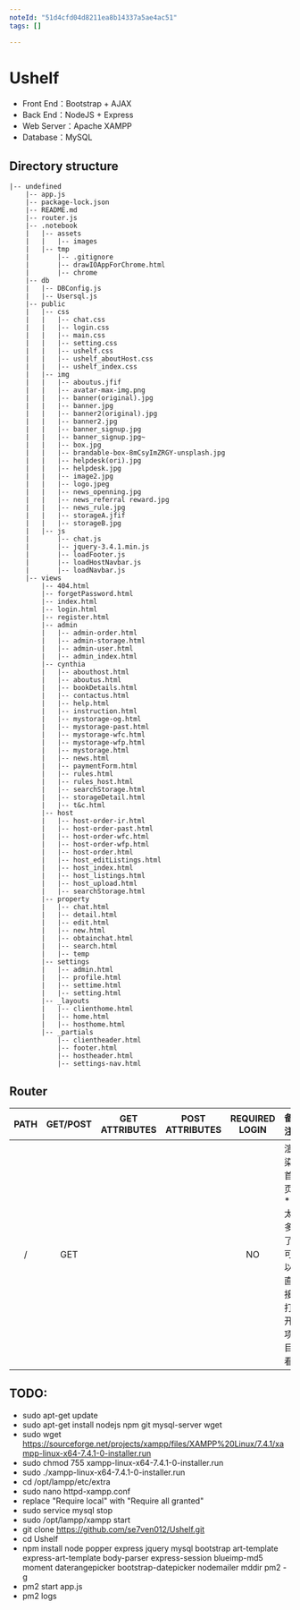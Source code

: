 ```yaml
---
noteId: "51d4cfd04d8211ea8b14337a5ae4ac51"
tags: []

---
```


# Ushelf
- Front End：Bootstrap + AJAX
- Back End：NodeJS + Express
- Web Server：Apache XAMPP
- Database：MySQL

## Directory structure
```
|-- undefined
    |-- app.js
    |-- package-lock.json
    |-- README.md
    |-- router.js
    |-- .notebook
    |   |-- assets
    |   |   |-- images
    |   |-- tmp
    |       |-- .gitignore
    |       |-- drawIOAppForChrome.html
    |       |-- chrome
    |-- db
    |   |-- DBConfig.js
    |   |-- Usersql.js
    |-- public
    |   |-- css
    |   |   |-- chat.css
    |   |   |-- login.css
    |   |   |-- main.css
    |   |   |-- setting.css
    |   |   |-- ushelf.css
    |   |   |-- ushelf_aboutHost.css
    |   |   |-- ushelf_index.css
    |   |-- img
    |   |   |-- aboutus.jfif
    |   |   |-- avatar-max-img.png
    |   |   |-- banner(original).jpg
    |   |   |-- banner.jpg
    |   |   |-- banner2(original).jpg
    |   |   |-- banner2.jpg
    |   |   |-- banner_signup.jpg
    |   |   |-- banner_signup.jpg~
    |   |   |-- box.jpg
    |   |   |-- brandable-box-8mCsyImZRGY-unsplash.jpg
    |   |   |-- helpdesk(ori).jpg
    |   |   |-- helpdesk.jpg
    |   |   |-- image2.jpg
    |   |   |-- logo.jpeg
    |   |   |-- news_openning.jpg
    |   |   |-- news_referral reward.jpg
    |   |   |-- news_rule.jpg
    |   |   |-- storageA.jfif
    |   |   |-- storageB.jpg
    |   |-- js
    |       |-- chat.js
    |       |-- jquery-3.4.1.min.js
    |       |-- loadFooter.js
    |       |-- loadHostNavbar.js
    |       |-- loadNavbar.js
    |-- views
        |-- 404.html
        |-- forgetPassword.html
        |-- index.html
        |-- login.html
        |-- register.html
        |-- admin
        |   |-- admin-order.html
        |   |-- admin-storage.html
        |   |-- admin-user.html
        |   |-- admin_index.html
        |-- cynthia
        |   |-- abouthost.html
        |   |-- aboutus.html
        |   |-- bookDetails.html
        |   |-- contactus.html
        |   |-- help.html
        |   |-- instruction.html
        |   |-- mystorage-og.html
        |   |-- mystorage-past.html
        |   |-- mystorage-wfc.html
        |   |-- mystorage-wfp.html
        |   |-- mystorage.html
        |   |-- news.html
        |   |-- paymentForm.html
        |   |-- rules.html
        |   |-- rules_host.html
        |   |-- searchStorage.html
        |   |-- storageDetail.html
        |   |-- t&c.html
        |-- host
        |   |-- host-order-ir.html
        |   |-- host-order-past.html
        |   |-- host-order-wfc.html
        |   |-- host-order-wfp.html
        |   |-- host-order.html
        |   |-- host_editListings.html
        |   |-- host_index.html
        |   |-- host_listings.html
        |   |-- host_upload.html
        |   |-- searchStorage.html
        |-- property
        |   |-- chat.html
        |   |-- detail.html
        |   |-- edit.html
        |   |-- new.html
        |   |-- obtainchat.html
        |   |-- search.html
        |   |-- temp
        |-- settings
        |   |-- admin.html
        |   |-- profile.html
        |   |-- settime.html
        |   |-- setting.html
        |-- _layouts
        |   |-- clienthome.html
        |   |-- home.html
        |   |-- hosthome.html
        |-- _partials
            |-- clientheader.html
            |-- footer.html
            |-- hostheader.html
            |-- settings-nav.html
```

## Router
|PATH|GET/POST|GET ATTRIBUTES|POST ATTRIBUTES|REQUIRED LOGIN|备注|
| :----: | :----: | :----: | :----: | :----: | :---- |
|/|GET| |  |NO|渲染首页*太多了可以直接打开项目看|

## TODO:
- sudo apt-get update
- sudo apt-get install nodejs npm git mysql-server wget
- sudo wget https://sourceforge.net/projects/xampp/files/XAMPP%20Linux/7.4.1/xampp-linux-x64-7.4.1-0-installer.run
- sudo chmod 755 xampp-linux-x64-7.4.1-0-installer.run
- sudo ./xampp-linux-x64-7.4.1-0-installer.run
- cd /opt/lampp/etc/extra
- sudo nano httpd-xampp.conf
- replace "Require local" with "Require all granted"
- sudo service mysql stop
- sudo /opt/lampp/xampp start
- git clone https://github.com/se7ven012/Ushelf.git
- cd Ushelf
- npm install node popper express jquery mysql bootstrap art-template express-art-template body-parser express-session blueimp-md5 moment daterangepicker bootstrap-datepicker nodemailer mddir pm2 -g
- pm2 start app.js
- pm2 logs
